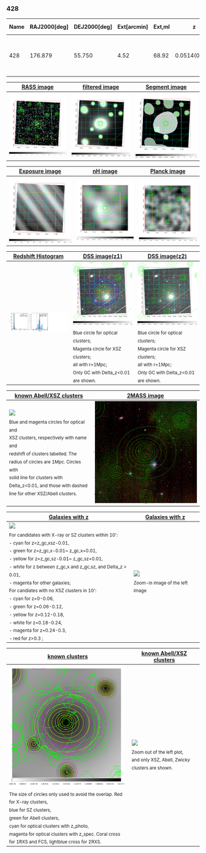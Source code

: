 <div STYLE="page-break-after: always;"></div>

### 428

|Name|RAJ2000[deg]|DEJ2000[deg] |Ext[arcmin]| Ext,ml | z | z_src| C|GC(XSZ,Delta_z<0.01)| GC(OPT,Delta_z<0.01)|GC| R_sig[arcmin] | R500[arcmin] | R500[Mpc]| CRsig[c/s] | CR500[c/s] |L500[1E44 erg/s]|F500[1E-12 erg/s/cm^2]| M500[1E14 Msun]|Tx[keV]|Cnt_sig|Beta|Rc[arcmin]|Comment|Alias|
|---|---|---|---|---|---|------|---|--------|---------|----------|---|---|---|---|---|---|---|---|---|---|---|---|---|---|
|428| 176.879| 55.750| 4.52| 68.92| 0.0514(0.005)| z1, z_xsz| B| L03, MCXC| A, N, W| A, C, F20, L03, MCXC, N, SPI, W| 14.162| 11.567| 0.696| 0.234(0.035)| 0.227(0.034)| 0.276(0.034)| 4.403(0.538)| 1.01(0.06)| 2.19(0.09)| 99.0| 0.692(-0.127+0.180)| 5.860(-1.606+1.881)| -| k506|

|[RASS image](../image/428/428_img.pdf)|[filtered image](../image/428/428_fil.pdf)|[Segment image](../image/428/428_seg.pdf)|
|-------------------|--------------------|-------------------|
| <img src="../image/428/428_img.png" width="300">  | <img src="../image/428/428_fil.png" width="300">   | <img src="../image/428/428_seg.png" width="300">  |

|[Exposure image](../image/428/428_mex.pdf)| [nH image](../image/428/428_nh.pdf)| [Planck image](../image/428/428_p.pdf)|
|-------------------|--------------------|-------------------|
|<img src="../image/428/428_mex.png" width="300">   | <img src="../image/428/428_nh.png" width="300">    | <img src="../image/428/428_p.png" width="300"> |

|[Redshift Histogram](../image/428/428_zg.pdf) | [DSS image(z1)](../image/428/428_dss_z1.pdf)      |  [DSS image(z2)](../image/428/428_dss_z2.pdf)    |
|-------------------|--------------------|-------------------|
|<img src="../image/428/428_zg.png" width="300"> |<img src="../image/428/428_dss_z1.png" width="300"> <sub><br>Blue circle for optical clusters; <br>Magenta circle for XSZ clusters; <br>all with r=1Mpc; <br>Only GC with Delta_z<0.01 are shown. </sub>| <img src="../image/428/428_dss_z2.png" width="300"><sub><br>Blue circle for optical clusters; <br>Magenta circle for XSZ clusters; <br>all with r=1Mpc; <br>Only GC with Delta_z<0.01 are shown. </sub> |

|[known Abell/XSZ clusters](../image/428/428_m.pdf) | [2MASS image](../image/428/428_2mass.pdf)      |
|-------------------|-------------------|
|<img src=../image/428/428_m.png width="300"> <br><sub>Blue and magenta circles for optical and <br>XSZ clusters, respectively with name and <br>redshift of clusters labelled. The <br>radius of circles are 1Mpc. Circles with <br>solid line for clusters with <br>Delta_z<0.01, and those with dashed <br>line for other XSZ/Abell clusters.        </sub>|<img src="../image/428/428_2mass.png" width="300">  |

|[Galaxies with z](../image/428/428_opt_ned.pdf) |[Galaxies with z](../image/428/428_opt_ned_zoom.pdf) |
|-------------------|-------------------|
| <img src=../image/428/428_opt_ned.png width="300"> <br><sub> For candidates with X-ray or SZ clusters within 10': <br> - cyan for z<z_gc,xsz-0.01, <br> - green for z=z_gc,x-0.01~ z_gc,x+0.01, <br> - yellow for z=z_gc,sz-0.01~ z_gc,sz+0.01, <br> - white for z between z_gc,x and z_gc,sz, and Delta_z > 0.01, <br> - magenta for other galaxies; <br>For candiates with no XSZ clusters in 10': <br> - cyan for z=0-0.06, <br> - green for z=0.06-0.12, <br> - yellow for z=0.12-0.18, <br> - white for z=0.18-0.24, <br> - magenta for z=0.24-0.3, <br> - red for z>0.3 ;  </sub>|<img src=../image/428/428_opt_ned_zoom.png width="300">  <br><sub> Zoom-in image of the left image</sub>|

|[known clusters](../image/428/428_gc.pdf) |[known Abell/XSZ clusters](../image/428/428_gc_large.pdf) |
|-------------------|-------------------|
| <img src=../image/428/428_gc.png width="300"> <br><sub> The size of circles only used to avoid the overlap. Red for X-ray clusters, <br> blue for SZ clusters, <br> green for Abell clusters, <br> cyan for optical clusters with z_photo, <br> magenta for optical clusters with z_spec. Coral cross for 1RXS and FCS, lightblue cross for 2RXS. </sub>|<img src=../image/428/428_gc_large.png width="300"> <br><sub> Zoom out of the left plot, <br> and only XSZ, Abell, Zwicky clusters are shown. </sub> |



